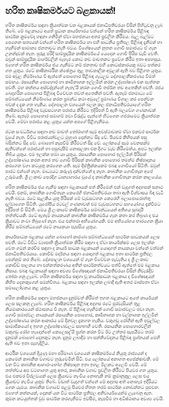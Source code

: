 # හරිත කෘෂිකර්මයට බළකායක්!

හරිත කෘෂිකර්මය සඳහා ක්‍රියාත්මක වන බළකායක් ජනාධිපතිවරයා විසින් පිහිටුවනු ලැබ තිබේ. මේ බළකායට අයත් ප්‍රධාන කාර්යභාරය වන්නේ හරිත කෘෂිකර්මය පිළිබඳ සාර්ථක ක්‍රමවේද හඳුනා ගනිමින් ඒවා මහජනයා අතර ප්‍රචලිත කිරීමය. බැලූ බැල්මට පෙනෙන සත්‍යයක් වන්නේ හරිත කෘෂිකර්මය හා එහි සාධනීය ප්‍රතිඵල පිළිබඳ දැනීමක් හා හැඟීමක් සාමාන්‍ය ජනතාවට නැති බවය. විශේෂයෙන් නූතන ගොවි සමාජයට ඒ ගැන උනන්දුවක් නැත. පුරුදු පරිදි සාම්ප්‍රදායික කෘෂිකර්මයේ යෙදෙන ගොවි පිරිස වැඩි වෙති. ඔවුන් සාම්ප්‍රදායික මාර්ගවලින් බැහැර කොට නව මාවතකට ප්‍රවේශ කිරීම ඉතා අපහසුය. එහෙත් හරිත කෘෂිකර්මය ජය ගැනීමට නම් ජනතාව එහි කොටස්කාරයකු බවට පත්කර ගත යුතුය. රටේ කෘෂිකාර්මික ක්ෂේත්‍රය තුළ තාවකාලික අවුලක් ඇති බව පිළිගත යුතුය. එම අවුල නිර්මාණය වී ඇත්තේ පොහොර පිළිබඳ ගැටලුව දේශපාලනීකරණය වීමත් සමඟය. රසායනික පොහොර හා කෘමිනාශක ඉල්ලමින් කරන උද්ඝෝෂණ එක පැත්තක පවතී. මහ කන්නය අස්වද්දන්නේ නැතැ’යි කරන ගොවි තර්ජන තව අතෙකින් පවතී. රජය බෙදාහරින පොහොර පිළිබඳ විවේචන තවත් අතෙකින් පවතී. ඇතැම් ජනමාධ්‍ය මේ සම්බන්ධයෙන් නිර්මාණය කරන ප්‍රබන්ධ කථා අවුලේ ප්‍රමාණය විශාල කර පෙන්වන බවක් ද දැක ගත හැකිය. දේශපාලන වශයෙන් බලන කල ජනාධිපතිවරයාගේ හරිත කෘෂිකර්මය පිළිබඳ වැඩසටහන පරාජය කිරීමට ඉදිරිපත් වී ඇති බලවේග ගණනාවක් තිබේ. ඇතැම් පොහොර සමාගම් පවා විරුද්ධ පැත්තේ හිටගෙන ගජරාමෙට ක්‍රියාත්මක වෙයි. මේවා පරාජය කළ යුතුය යන්න අපගේ පිළිගැනීමය.

රටක සංවර්ධනය සඳහා නව මාවත් තෝරාගත් සෑම අවස්ථාවකම ඒවා එකවර සාර්ථක වූයේ නැත. විවිධ පරාජයන්වලට මුහුණ දෙන්නට සිදු වේ. පියවර කිහිපයක් පසු බසින්නට සිදු වේ. බොහෝ කැපවීම් කිරීමටත් සිදු වේ. ලෝකයේ සෑම වෙනසක්ම ඇතිවන්නේ පරාජයන් හා පසුබැසීම් නොසලකා එක දිගට වැඩ කිරීමෙන්ය. අපට ඉලක්ක තිබිය යුතුය. එම ඉලක්ක හඹා යා යුතුය. රසායනික පොහොර ඉල්ලමින් පිරිසක් උද්ඝෝෂණය කරන අතර තව ගොවි පිරිසක් කාබනික පොහොර තමන්ම නිෂ්පාදනය කරගෙන වගා කටයුතු කරගෙන යති. සෑම දිස්ත්‍රික්කයකම එබඳු ගොවියෝ සිටිති. ඔවුන් පාරට එන්නේ නැත. මාධ්‍යයට කරුණු දක්වන්නේ ද නැත. කාබනික ගොවිතැන අපේ උරුමයකි. ශ්‍රී ලංකාව පෙරදිග ධාන්‍යාගාරය වූයේ ද කාබනික ගොවිතැන කරන කාලයේය.

හරිත කෘෂිකර්මය ජය ගැනීම සඳහා බළකායක් පත් කිරීමෙන් එක් වැදගත් අදහසක් සනාථ වෙයි. එනම්, කාබනික ගොවිතැන කෙරෙහි ජනාධිපතිවරයා තබා ඇති විශ්වාසය බිඳ වැටී නැති බවය. රටේ සැලකිය යුතු පිරිසක් මේ වැඩසටහන කෙරෙහි බලාපොරොත්තු දල්වාගෙන සිටිති. යුරෝපීය රටවල් ගණනාවක් එම වැඩසටහනට සහයෝගය දැක්වීමට ඉදිරිපත් වී සිටිති. මෙය ශ්‍රී ලංකාවේ කෘෂිකර්මය සම්බන්ධයෙන් අතිශය සුබදායී තත්ත්වයකි. රටේ ඇතැම් නායකයන් කාබනික කෘෂිකර්මය ගැන කතා කර තිබුණ ද එය ක්‍රියාවට නංවා තිබුණේ නැත. එය එක්තරා අභියෝගයකි. එම අභියෝගය භාරගෙන ක්‍රියා කිරීම සම්බන්ධයෙන් රටේ නායකයා පැසසිය යුතුය.

කාර්යසාධක බළකාය යන්න බොහෝ කාරණා සම්බන්ධයෙන් සාර්ථක සාධකයක් ලෙස පවතී. රටේ විවිධ ව්‍යාපෘති ක්‍රියාත්මක කිරීම සඳහා ද ඒවා කාර්යක්ෂම ලෙස ඉලක්ක වෙත ගමන් කරවීම සඳහා ද කාර්ය සාධක බළකායන් යොදාගත් නායකයා වන්නේ වත්මන් ජනාධිපතිවරයාය. කොවිඩ් මර්දනය සඳහා යොදාගත් බළකාය ඉතා සාර්ථක ප්‍රතිඵල පෙන්නුම් කර තිබේ. දේශපාලන වශයෙන් ඒ ගැන විවේචන පැවැතිය ද ශ්‍රී ලංකාව කොවිඩ් පාලනය හා එන්නත්කරණය අතින් සාර්ථකත්වයට පත්වී ඇත්තේ එම බළකාය නිසාය. එබඳු බළකායක් සඳහා අවශ්‍ය විශේෂඥයන් ජනාධිපතිවරයා විසින් නිවැරැදිව තෝරා ගනු ලැබේ. හරිත කෘෂිකර්මය සඳහා වූ කාර්යසාධන බළකාය ද විශේෂඥයන් කිහිප දෙනකුගෙන් සමන්විතය. බළකාය සඳහා ඉලක්ක ලබාදී ඇති අතර මාස්පතා ඒවා සමාලෝචනය කළ යුතුය.

හරිත කෘෂිකර්මය සඳහා මහජනයා දැනුම්වත් කිරීමත් ඉහත බළකායට අයත් කාර්යයක් ලෙස සලකනු ලැබේ. හරිත කෘෂිකර්මය පිළිබඳ අදහස රටේ පුරවැසියන් තුළ නියමාකාරයෙන් ස්ථාපනය වී නැත. ඒ පිළිබඳ හැඟීමක් ගොවි සමාජවලට පවා නැත. ගොවි සමාජවල නායකයන් රසායනික පොහොර, කෘමිනාශක හා වල්නාශක ඉල්ලමින් උද්ඝෝෂණය කරන ආකාරය මේ දිනවල දැකගත හැකිය. වකුගඩු රෝගීන් ඇති පවුල්වල සාමාජිකයෝ ද ඉහත උද්ඝෝෂණවලට සහභාගී වෙති. රසායනික පොහොරවලින් වකුගඩු රෝග හැදෙන්නේ කෙලෙසදැ’යි ප්‍රශ්න කරන විට ඊට උත්තර සැපයීමට තරම් දැනුමක් බොහෝ දෙනකුට නැත. දැනුම ලබාදීම හා සන්නිවේදනය පිළිබඳ ප්‍රශ්නයක් මෙහි ඇති බව ඉතා පැහැදිලිය.

ආර්ථික වශයෙන් දියුණු මහා පරිමාණ වශයෙන් කෘෂිකර්මයේ නියුතු රාජ්‍යයන් ද කෙමෙන් කාබනික වගාවට හුරුවෙමින් සිටී. එය ලෝකයේ අනාගත අපේක්ෂාවකි. මේ වන විට කාබනික ආහාර-භෝග නිෂ්පාදන ඉතා ඉහළ මිලකට අලෙවි වෙයි. මේ තත්ත්වය අප වටහාගත යුතු අතර, කාබනික වගාව ප්‍රචලිත කිරීමට පියවර ගත යුතුය. එය එකවර විප්ලවයක් ලෙස ක්‍රියාවට නැංවිය නොහැකි නම් ක්‍රමානුකූල ලෙස එය ක්‍රියාවට නැංවිය යුතුව තිබේ. වඩාත් වැදගත් වන්නේ මේ අදහස අත් නොහැර ඉදිරියට ගෙන යෑමය. කාබනික වගාවේ පළමු පියවර හිතන තරම් සාර්ථක නොවන්නට පුළුවන. එහෙත් කන්නයක්, දෙකක් යන විට සාර්ථක ප්‍රතිඵල අනිවාර්යයෙන්ම ලැබෙනු ඇත. කුමන කටයුත්තක් වුව සාර්ථක කරගැනීමට ඉවසීම, කැපවීම හා අධිෂ්ඨානය අවශ්‍ය වෙයි.